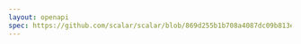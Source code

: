 ```yaml
---
layout: openapi
spec: https://github.com/scalar/scalar/blob/869d255b1b708a4087dc09b813e016cfaf16e4d3/packages/galaxy/src/specifications/3.1.yaml
---
```

